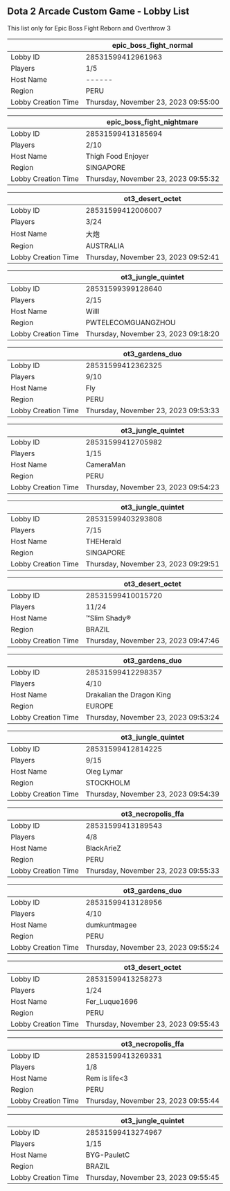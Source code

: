 ## Dota 2 Arcade Custom Game - Lobby List

This list only for Epic Boss Fight Reborn and Overthrow 3

|  | epic_boss_fight_normal |
| ------ | ------ |
| Lobby ID | 28531599412961963 |
| Players | 1/5 |
| Host Name | ------ |
| Region | PERU |
| Lobby Creation Time | Thursday, November 23, 2023 09:55:00 |


|  | epic_boss_fight_nightmare |
| ------ | ------ |
| Lobby ID | 28531599413185694 |
| Players | 2/10 |
| Host Name | Thigh Food Enjoyer |
| Region | SINGAPORE |
| Lobby Creation Time | Thursday, November 23, 2023 09:55:32 |


|  | ot3_desert_octet |
| ------ | ------ |
| Lobby ID | 28531599412006007 |
| Players | 3/24 |
| Host Name | 大炮 |
| Region | AUSTRALIA |
| Lobby Creation Time | Thursday, November 23, 2023 09:52:41 |


|  | ot3_jungle_quintet |
| ------ | ------ |
| Lobby ID | 28531599399128640 |
| Players | 2/15 |
| Host Name | Willl |
| Region | PWTELECOMGUANGZHOU |
| Lobby Creation Time | Thursday, November 23, 2023 09:18:20 |


|  | ot3_gardens_duo |
| ------ | ------ |
| Lobby ID | 28531599412362325 |
| Players | 9/10 |
| Host Name | Fly |
| Region | PERU |
| Lobby Creation Time | Thursday, November 23, 2023 09:53:33 |


|  | ot3_jungle_quintet |
| ------ | ------ |
| Lobby ID | 28531599412705982 |
| Players | 1/15 |
| Host Name | CameraMan |
| Region | PERU |
| Lobby Creation Time | Thursday, November 23, 2023 09:54:23 |


|  | ot3_jungle_quintet |
| ------ | ------ |
| Lobby ID | 28531599403293808 |
| Players | 7/15 |
| Host Name | THEHerald |
| Region | SINGAPORE |
| Lobby Creation Time | Thursday, November 23, 2023 09:29:51 |


|  | ot3_desert_octet |
| ------ | ------ |
| Lobby ID | 28531599410015720 |
| Players | 11/24 |
| Host Name | ™Slim Shady® |
| Region | BRAZIL |
| Lobby Creation Time | Thursday, November 23, 2023 09:47:46 |


|  | ot3_gardens_duo |
| ------ | ------ |
| Lobby ID | 28531599412298357 |
| Players | 4/10 |
| Host Name | Drakalian the Dragon King |
| Region | EUROPE |
| Lobby Creation Time | Thursday, November 23, 2023 09:53:24 |


|  | ot3_jungle_quintet |
| ------ | ------ |
| Lobby ID | 28531599412814225 |
| Players | 9/15 |
| Host Name | Oleg Lymar |
| Region | STOCKHOLM |
| Lobby Creation Time | Thursday, November 23, 2023 09:54:39 |


|  | ot3_necropolis_ffa |
| ------ | ------ |
| Lobby ID | 28531599413189543 |
| Players | 4/8 |
| Host Name | BlackArieZ |
| Region | PERU |
| Lobby Creation Time | Thursday, November 23, 2023 09:55:33 |


|  | ot3_gardens_duo |
| ------ | ------ |
| Lobby ID | 28531599413128956 |
| Players | 4/10 |
| Host Name | dumkuntmagee |
| Region | PERU |
| Lobby Creation Time | Thursday, November 23, 2023 09:55:24 |


|  | ot3_desert_octet |
| ------ | ------ |
| Lobby ID | 28531599413258273 |
| Players | 1/24 |
| Host Name | Fer_Luque1696 |
| Region | PERU |
| Lobby Creation Time | Thursday, November 23, 2023 09:55:43 |


|  | ot3_necropolis_ffa |
| ------ | ------ |
| Lobby ID | 28531599413269331 |
| Players | 1/8 |
| Host Name | Rem is life<3 |
| Region | PERU |
| Lobby Creation Time | Thursday, November 23, 2023 09:55:44 |


|  | ot3_jungle_quintet |
| ------ | ------ |
| Lobby ID | 28531599413274967 |
| Players | 1/15 |
| Host Name | BYG-PauletC |
| Region | BRAZIL |
| Lobby Creation Time | Thursday, November 23, 2023 09:55:45 |


